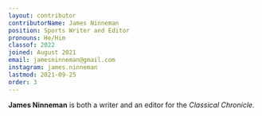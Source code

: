 ```yaml
---
layout: contributor
contributorName: James Ninneman
position: Sports Writer and Editor
pronouns: He/Him
classof: 2022
joined: August 2021
email: jamesninneman@gmail.com
instagram: james.ninneman
lastmod: 2021-09-25
order: 3
---
```

**James Ninneman** is both a writer and an editor for the *Classical Chronicle*.
